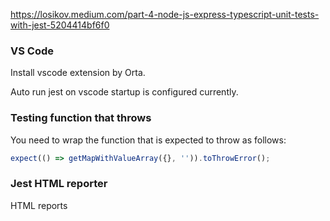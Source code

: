 https://losikov.medium.com/part-4-node-js-express-typescript-unit-tests-with-jest-5204414bf6f0

### VS Code

Install vscode extension by Orta.

Auto run jest on vscode startup is configured currently.

### Testing function that throws

You need to wrap the function that is expected to throw as follows:

```js
expect(() => getMapWithValueArray({}, '')).toThrowError();
```

### Jest HTML reporter

HTML reports
